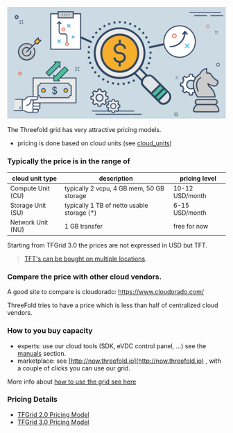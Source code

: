 ![](img/tfgrid_pricing.png)

The Threefold grid has very attractive pricing models.

- pricing is done based on cloud units (see [cloud_units](threefold:cloud_units))

### Typically the price is in the range of

| cloud unit type   | description                                | pricing level   |
| ----------------- | ------------------------------------------ | --------------- |
| Compute Unit (CU) | typically 2 vcpu, 4 GB mem, 50 GB storage  | 10-12 USD/month |
| Storage Unit (SU) | typically 1 TB of netto usable storage (*) | 6-15 USD/month  |
| Network Unit (NU) | 1 GB transfer                              | free for now    |


Starting from TFGrid 3.0 the prices are not expressed in USD but TFT.

> [TFT's can be bought on multiple locations](threefold:how_to_buy_and_sell).

### Compare the price with other cloud vendors.

A good site to compare is cloudorado: https://www.cloudorado.com/

ThreeFold tries to have a price which is less than half of centralized cloud vendors.

### How to you buy capacity

- experts: use our cloud tools (SDK, eVDC control panel, ...) see the [manuals](threefold:wiki_overview) section.
- marketplace: see [http://now.threefold.io](http://now.threefold.io) , with a couple of clicks you can use our grid.

More info about [how to use the grid see here](threefold:grid_use)

### Pricing Details

- [TFGrid 2.0 Pricing Model](tfgrid_pricing_2)
- [TFGrid 3.0 Pricing Model](tfgrid_pricing_3)